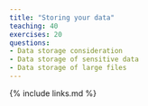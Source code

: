 ```yaml
---
title: "Storing your data"
teaching: 40
exercises: 20
questions:
- Data storage consideration
- Data storage of sensitive data
- Data storage of large files
---
```

{% include links.md %}
